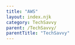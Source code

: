 ```yaml
---
title: "AWS"
layout: index.njk
category: TechSavvy
parent: /TechSavvy/
parentTitle: "TechSavvy"
---
```


